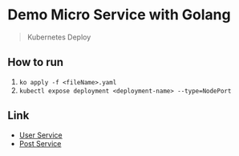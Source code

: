 # Demo Micro Service with Golang

> Kubernetes Deploy

## How to run

1. `ko apply -f <fileName>.yaml`
2. `kubectl expose deployment <deployment-name> --type=NodePort`

## Link

- [User Service](https://github.com/naijab/demo_microservice_user_service)
- [Post Service](https://github.com/naijab/demo_microservice_post_service)